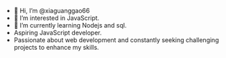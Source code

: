 - 👋 Hi, I’m @xiaguanggao66
- 👀 I’m interested in JavaScript.
- 🌱 I’m currently learning Nodejs and sql.
- Aspiring JavaScript developer.
- Passionate about web development and constantly seeking challenging projects to enhance my skills.

<!---
xiaguanggao66/xiaguanggao66 is a ✨ special ✨ repository because its `README.md` (this file) appears on your GitHub profile.
You can click the Preview link to take a look at your changes.
--->
